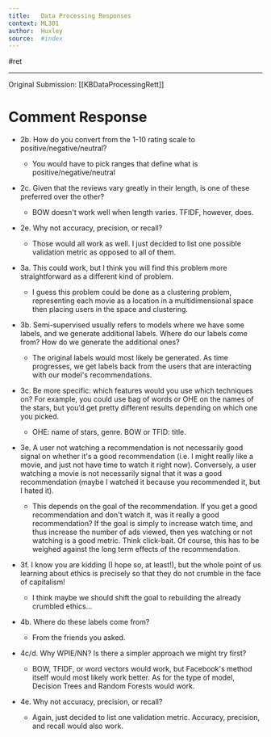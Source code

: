 ```yaml
---
title:   Data Processing Responses 
context: ML301
author:  Huxley
source:  #index
---
```


#ret 

---

Original Submission: [[KBDataProcessingRett]]

# Comment Response 

- 2b. How do you convert from the 1-10 rating scale to positive/negative/neutral?
	- You would have to pick ranges that define what is positive/negative/neutral 

- 2c. Given that the reviews vary greatly in their length, is one of these preferred over the other?
	- BOW doesn't work well when length varies. TFIDF, however, does. 

- 2e. Why not accuracy, precision, or recall?
	- Those would all work as well. I just decided to list one possible validation metric as opposed to all of them. 

- 3a. This could work, but I think you will find this problem more straightforward as a different kind of problem.
	- I guess this problem could be done as a clustering problem, representing each movie as a location in a multidimensional space then placing users in the space and clustering. 

- 3b. Semi-supervised usually refers to models where we have some labels, and we generate additional labels. Where do our labels come from? How do we generate the additional ones?
	- The original labels would most likely be generated. As time progresses, we get labels back from the users that are interacting with our model's recommendations.

- 3c. Be more specific: which features would you use which techniques on? For example, you could use bag of words or OHE on the names of the stars, but you’d get pretty different results depending on which one you picked.
	- OHE: name of stars, genre. BOW or TFID: title. 

- 3e. A user not watching a recommendation is not necessarily good signal on whether it's a good recommendation (i.e. I might really like a movie, and just not have time to watch it right now). Conversely, a user watching a movie is not necessarily signal that it was a good recommendation (maybe I watched it because you recommended it, but I hated it).
	- This depends on the goal of the recommendation. If you get a good recommendation and don't watch it, was it really a good recommendation? If the goal is simply to increase watch time, and thus increase the number of ads viewed, then yes watching or not watching is a good metric. Think click-bait. Of course, this has to be weighed against the long term effects of the recommendation. 

- 3f. I know you are kidding (I hope so, at least!), but the whole point of us learning about ethics is precisely so that they do not crumble in the face of capitalism! 
	- I think maybe we should shift the goal to rebuilding the already crumbled ethics... 

- 4b. Where do these labels come from?
	- From the friends you asked. 

- 4c/d. Why WPIE/NN? Is there a simpler approach we might try first?
	- BOW, TFIDF, or word vectors would work, but Facebook's method itself would most likely work better. As for the type of model, Decision Trees and Random Forests would work.

- 4e. Why not accuracy, precision, or recall?
	- Again, just decided to list one validation metric. Accuracy, precision, and recall would also work. 
	
	
	